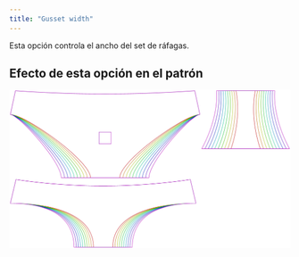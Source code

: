 ```yaml
---
title: "Gusset width"
---
```


Esta opción controla el ancho del set de ráfagas.

## Efecto de esta opción en el patrón

![Esta imagen muestra el efecto de esta opción superponiendo varias variantes que tienen un valor diferente para esta opción](ursula_gussetwidth_sample.svg "Efecto de esta opción en el patrón")
